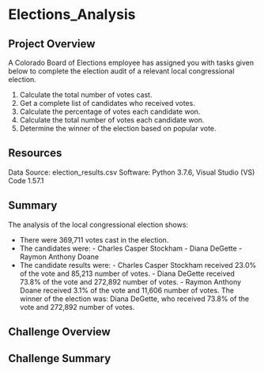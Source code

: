 # Elections_Analysis

## Project Overview
A Colorado Board of Elections employee has assigned you with tasks given below to complete the election audit of a relevant local congressional election.

1. Calculate the total number of votes cast.
2. Get a complete list of candidates who received votes.
3. Calculate the percentage of votes each candidate won.
4. Calculate the total number of votes each candidate won.
5. Determine the winner of the election based on popular vote.

## Resources
Data Source: election_results.csv
Software: Python 3.7.6, Visual Studio (VS) Code 1.57.1

## Summary
The analysis of the local congressional election shows:
- There were 369,711 votes cast in the election.
- The candidates were:
      - Charles Casper Stockham
      - Diana DeGette
      - Raymon Anthony Doane
- The candidate results were:
      - Charles Casper Stockham received 23.0% of the vote and 85,213 number of votes.
      - Diana DeGette received 73.8% of the vote and 272,892 number of votes.
      - Raymon Anthony Doane received 3.1% of the vote and 11,606 number of votes.
The winner of the election was:
      Diana DeGette, who received 73.8% of the vote and 272,892 number of votes.

## Challenge Overview

## Challenge Summary

